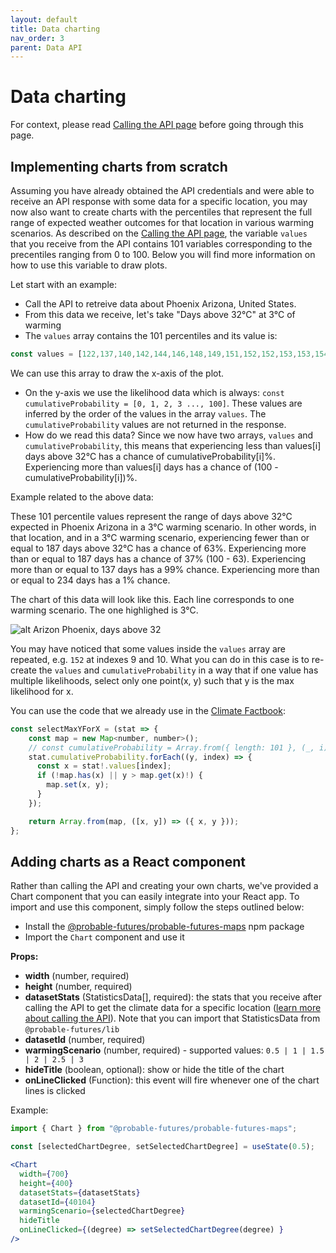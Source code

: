 ```yaml
---
layout: default
title: Data charting
nav_order: 3
parent: Data API
---
```

# Data charting

For context, please read [Calling the API page](/calling-the-api) before going through this page.

## Implementing charts from scratch

Assuming you have already obtained the API credentials and were able to receive an API response with some data for a specific location, you may now also want to create charts with the percentiles that represent the full range of expected weather outcomes for that location in various warming scenarios. As described on the [Calling the API page](/calling-the-api), the variable `values` that you receive from the API contains 101 variables corresponding to the precentiles ranging from 0 to 100. Below you will find more information on how to use this variable to draw plots.

Let start with an example:

- Call the API to retreive data about Phoenix Arizona, United States.
- From this data we receive, let's take "Days above 32°C" at 3°C of warming
- The `values` array contains the 101 percentiles and its value is:

```js
const values = [122,137,140,142,144,146,148,149,151,152,152,153,153,154,155,156,158,158,159,160,160,160,161,162,162,162,163,164,164,164,166,166,167,167,168,168,169,169,170,170,170,171,171,171,171,172,174,174,175,176,177,177,179,180,180,181,181,182,183,184,185,186,186,187,188,190,192,193,193,193,193,195,197,198,199,199,200,200,200,202,203,204,204,206,207,207,208,208,208,209,212,215,216,218,220,222,224,227,232,234,236];
```

We can use this array to draw the x-axis of the plot.

- On the y-axis we use the likelihood data which is always: `const cumulativeProbability = [0, 1, 2, 3 ..., 100]`. These values are inferred by the order of the values in the array `values`. The `cumulativeProbability` values are not returned in the response.
- How do we read this data? Since we now have two arrays, `values` and `cumulativeProbability`, this means that experiencing less than values[i] days above 32°C has a chance of cumulativeProbability[i]%. Experiencing more than values[i] days has a chance of (100 - cumulativeProbability[i])%.

Example related to the above data:

These 101 percentile values represent the range of days above 32°C expected in Phoenix Arizona in a 3°C warming scenario. In other words, in that location, and in a 3°C warming scenario, experiencing fewer than or equal to 187 days above 32°C has a chance of 63%. Experiencing more than or equal to 187 days has a chance of 37% (100 - 63). Experiencing more than or equal to 137 days has a 99% chance. Experiencing more than or equal to 234 days has a 1% chance.

The chart of this data will look like this. Each line corresponds to one warming scenario. The one highlighed is 3°C.

![alt Arizon Phoenix, days above 32](../assets/Arizona-Phoenix-days-above-32-chart.png "Arizona Phoenix, days above 32")

You may have noticed that some values inside the `values` array are repeated, e.g. `152` at indexes 9 and 10. What you can do in this case is to re-create the `values` and `cumulativeProbability` in a way that if one value has multiple likelihoods, select only one point(x, y) such that y is the max likelihood for x.

You can use the code that we already use in the [Climate Factbook](https://factbook.probablefutures.org):

```js
const selectMaxYForX = (stat => {
    const map = new Map<number, number>();
    // const cumulativeProbability = Array.from({ length: 101 }, (_, i) => i);
    stat.cumulativeProbability.forEach((y, index) => {
      const x = stat!.values[index];
      if (!map.has(x) || y > map.get(x)!) {
        map.set(x, y);
      }
    });

    return Array.from(map, ([x, y]) => ({ x, y }));
};
```

## Adding charts as a React component

Rather than calling the API and creating your own charts, we've provided a Chart component that you can easily integrate into your React app. To import and use this component, simply follow the steps outlined below:

- Install the [@probable-futures/probable-futures-maps](https://www.npmjs.com/package/@probable-futures/probable-futures-maps) npm package
- Import the `Chart` component and use it

**Props:**

- **width** (number, required)
- **height** (number, required)
- **datasetStats** (StatisticsData[], required): the stats that you receive after calling the API to get the climate data for a specific location ([learn more about calling the API](/calling-the-api)).
Note that you can import that StatisticsData from `@probable-futures/lib`
- **datasetId** (number, required)
- **warmingScenario** (number, required) - supported values: `0.5 | 1 | 1.5 | 2 | 2.5 | 3`
- **hideTitle** (boolean, optional): show or hide the title of the chart
- **onLineClicked** (Function): this event will fire whenever one of the chart lines is clicked

Example:

```jsx
import { Chart } from "@probable-futures/probable-futures-maps";

const [selectedChartDegree, setSelectedChartDegree] = useState(0.5);

<Chart
  width={700}
  height={400}
  datasetStats={datasetStats}
  datasetId={40104}
  warmingScenario={selectedChartDegree}
  hideTitle
  onLineClicked={(degree) => setSelectedChartDegree(degree) }
/>
```
